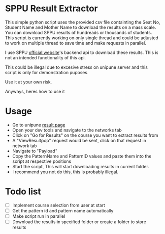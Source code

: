 # SPPU Result Extractor
This simple python script uses the provided csv file containting the Seat No, Student Name and Mother Name to download the results on a mass scale. You can download SPPU results of hundreads or thousands of students. This script is currently working on only single thread and could be adjusted to work on multiple thread to save time and make requests in parallel. 

I use SPPU [official website](http://unipune.ac.in/)'s backend api to download these results. This is not an intended functionality of this api.

This could be illegal due to excesive stress on unipune server and this script is only for demonstration puposes.

Use it at your own risk.

Anyways, heres how to use it

# Usage

- Go to unipune [result page](https://onlineresults.unipune.ac.in/Result/Dashboard/Default)
- Open your dev tools and navigate to the networks tab
- Click on "Go for Results" on the course you want to extract results from
- A "ViewResultpop" request would be sent, click on that request in network tab
- Navigate to "Payload"
- Copy the PatternName and PatternID values and paste them into the script at respective positions
- Start the script, This will start downloading results in current folder.
- I recommend you not do this, this is probably illegal.

# Todo list
- [ ] Implement course selection from user at start
- [ ] Get the pattern id and pattern name automatically
- [ ] Make script run in parallel
- [ ] Download the results in specified folder or create a folder to store results
